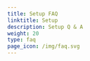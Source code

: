 ```yaml
---
title: Setup FAQ
linktitle: Setup
description: Setup Q & A
weight: 20
type: faq
page_icon: /img/faq.svg
---
```

